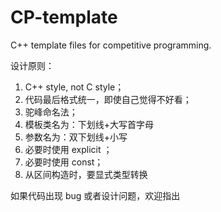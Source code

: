 # CP-template
C++ template files for competitive programming.

设计原则：
1. C++ style, not C style；
2. 代码最后格式统一，即使自己觉得不好看；
3. 驼峰命名法；
4. 模板类名为：下划线+大写首字母
5. 参数名为：双下划线+小写
6. 必要时使用 explicit ；
7. 必要时使用 const；
8. 从区间构造时，要显式类型转换

如果代码出现 bug 或者设计问题，欢迎指出